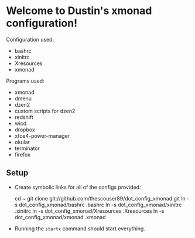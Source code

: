Welcome to Dustin's xmonad configuration!
==========================================

Configuration used:
* bashrc
* xinitrc
* Xresources
* xmonad

Programs used:
* xmonad
* dmenu
* dzen2
* custom scripts for dzen2
* redshift
* wicd
* dropbox
* xfce4-power-manager
* okular
* terminator
* firefox

Setup
-----
* Create symbolic links for all of the configs provided:

    cd ~
    git clone git://github.com/thescouser89/dot_config_xmonad.git
    ln -s dot_config_xmonad/bashrc .bashrc
    ln -s dot_config_xmonad/xinitrc .xinitrc
    ln -s dot_config_xmonad/Xresources .Xresources
    ln -s dot_config_xmonad/xmonad .xmonad

* Running the `startx` command should start everything.
